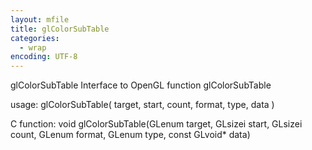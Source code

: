 ```yaml
---
layout: mfile
title: glColorSubTable
categories:
  - wrap
encoding: UTF-8
---
```


glColorSubTable  Interface to OpenGL function glColorSubTable

usage:  glColorSubTable( target, start, count, format, type, data )

C function:  void glColorSubTable(GLenum target, GLsizei start, GLsizei count, GLenum format, GLenum type, const GLvoid\* data)